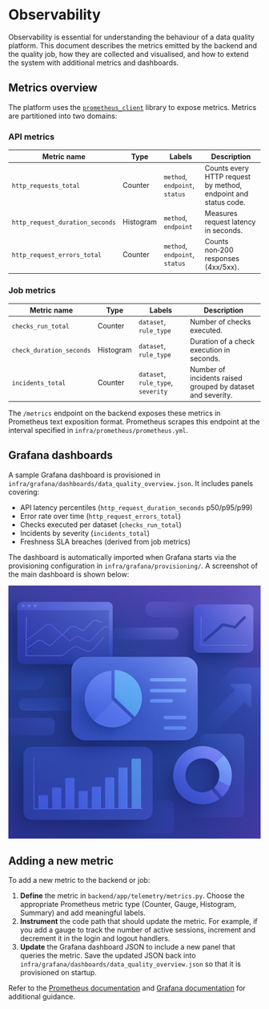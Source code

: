 <!-- markdownlint-disable MD041 -->
# Observability

Observability is essential for understanding the behaviour of a data quality
platform. This document describes the metrics emitted by the backend and the
quality job, how they are collected and visualised, and how to extend the
system with additional metrics and dashboards.

## Metrics overview

The platform uses the [`prometheus_client`](https://github.com/prometheus/client_python)
library to expose metrics. Metrics are partitioned into two domains:

### API metrics

| Metric name                      | Type      | Labels                         | Description                                   |
|---------------------------------|-----------|--------------------------------|------------------------------------------------|
| `http_requests_total`           | Counter   | `method`, `endpoint`, `status` | Counts every HTTP request by method, endpoint and status code. |
| `http_request_duration_seconds` | Histogram | `method`, `endpoint`           | Measures request latency in seconds.           |
| `http_request_errors_total`     | Counter   | `method`, `endpoint`, `status` | Counts non‑200 responses (4xx/5xx).           |

### Job metrics

| Metric name               | Type      | Labels                     | Description                                                   |
|---------------------------|-----------|----------------------------|---------------------------------------------------------------|
| `checks_run_total`        | Counter   | `dataset`, `rule_type`     | Number of checks executed.                                   |
| `check_duration_seconds`  | Histogram | `dataset`, `rule_type`     | Duration of a check execution in seconds.                    |
| `incidents_total`         | Counter   | `dataset`, `rule_type`, `severity` | Number of incidents raised grouped by dataset and severity. |

The `/metrics` endpoint on the backend exposes these metrics in Prometheus
text exposition format. Prometheus scrapes this endpoint at the interval
specified in `infra/prometheus/prometheus.yml`.

## Grafana dashboards

A sample Grafana dashboard is provisioned in
`infra/grafana/dashboards/data_quality_overview.json`. It includes panels
covering:

- API latency percentiles (`http_request_duration_seconds` p50/p95/p99)
- Error rate over time (`http_request_errors_total`)
- Checks executed per dataset (`checks_run_total`)
- Incidents by severity (`incidents_total`)
- Freshness SLA breaches (derived from job metrics)

The dashboard is automatically imported when Grafana starts via the
provisioning configuration in `infra/grafana/provisioning/`. A screenshot of
the main dashboard is shown below:

![Grafana dashboard](images/grafana_dashboard_screenshot.png)

## Adding a new metric

To add a new metric to the backend or job:

1. **Define** the metric in `backend/app/telemetry/metrics.py`. Choose the
   appropriate Prometheus metric type (Counter, Gauge, Histogram, Summary)
   and add meaningful labels.
2. **Instrument** the code path that should update the metric. For
   example, if you add a gauge to track the number of active sessions,
   increment and decrement it in the login and logout handlers.
3. **Update** the Grafana dashboard JSON to include a new panel that queries
   the metric. Save the updated JSON back into
   `infra/grafana/dashboards/data_quality_overview.json` so that it is
   provisioned on startup.

Refer to the [Prometheus documentation](https://prometheus.io/docs/introduction/overview/)
and [Grafana documentation](https://grafana.com/docs/grafana/latest/) for
additional guidance.